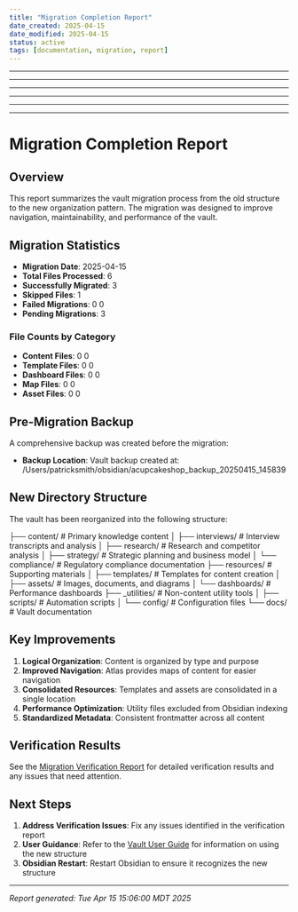 ```yaml
---
title: "Migration Completion Report"
date_created: 2025-04-15
date_modified: 2025-04-15
status: active
tags: [documentation, migration, report]
---
```


---

---

---

---

---

---

# Migration Completion Report

## Overview

This report summarizes the vault migration process from the old structure to the new organization pattern. The migration was designed to improve navigation, maintainability, and performance of the vault.

## Migration Statistics

- **Migration Date**: 2025-04-15
- **Total Files Processed**: 6
- **Successfully Migrated**: 3
- **Skipped Files**: 1
- **Failed Migrations**: 0
0
- **Pending Migrations**: 3

### File Counts by Category

- **Content Files**: 0
0
- **Template Files**: 0
0
- **Dashboard Files**: 0
0
- **Map Files**: 0
0
- **Asset Files**: 0
0

## Pre-Migration Backup

A comprehensive backup was created before the migration:

- **Backup Location**: Vault backup created at: /Users/patricksmith/obsidian/acupcakeshop_backup_20250415_145839

## New Directory Structure

The vault has been reorganized into the following structure:

├── content/                      # Primary knowledge content
│   ├── interviews/               # Interview transcripts and analysis
│   ├── research/                 # Research and competitor analysis
│   ├── strategy/                 # Strategic planning and business model
│   └── compliance/               # Regulatory compliance documentation
├── resources/                    # Supporting materials
│   ├── templates/                # Templates for content creation
│   ├── assets/                   # Images, documents, and diagrams
│   └── dashboards/               # Performance dashboards
├── _utilities/                   # Non-content utility tools
│   ├── scripts/                  # Automation scripts
│   └── config/                   # Configuration files
└── docs/                         # Vault documentation

## Key Improvements

1. **Logical Organization**: Content is organized by type and purpose
2. **Improved Navigation**: Atlas provides maps of content for easier navigation
3. **Consolidated Resources**: Templates and assets are consolidated in a single location
4. **Performance Optimization**: Utility files excluded from Obsidian indexing
5. **Standardized Metadata**: Consistent frontmatter across all content

## Verification Results

See the [Migration Verification Report](migration_verification_report.md) for detailed verification results and any issues that need attention.

## Next Steps

1. **Address Verification Issues**: Fix any issues identified in the verification report
2. **User Guidance**: Refer to the [Vault User Guide](vault_user_guide.md) for information on using the new structure
3. **Obsidian Restart**: Restart Obsidian to ensure it recognizes the new structure

---

*Report generated: Tue Apr 15 15:06:00 MDT 2025*

